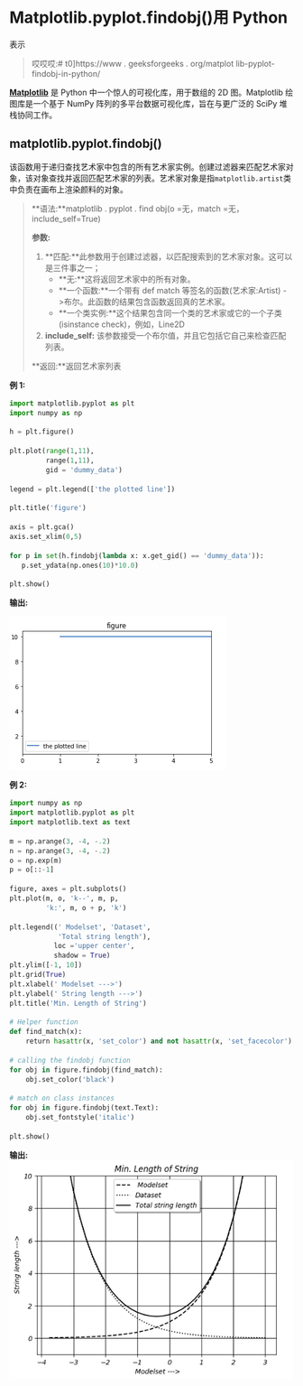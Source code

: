 # Matplotlib.pyplot.findobj()用 Python

表示

> 哎哎哎:# t0]https://www . geeksforgeeks . org/matplot lib-pyplot-findobj-in-python/

[**Matplotlib**](http://geeksforgeeks.org/python-matplotlib-an-overview/) 是 Python 中一个惊人的可视化库，用于数组的 2D 图。Matplotlib 绘图库是一个基于 NumPy 阵列的多平台数据可视化库，旨在与更广泛的 SciPy 堆栈协同工作。

## matplotlib.pyplot.findobj()

该函数用于递归查找艺术家中包含的所有艺术家实例。创建过滤器来匹配艺术家对象，该对象查找并返回匹配艺术家的列表。艺术家对象是指`matplotlib.artist`类中负责在画布上渲染颜料的对象。

> **语法:**matplotlib . pyplot . find obj(o =无，match =无，include_self=True)
> 
> **参数:**
> 
> 1.  **匹配:**此参数用于创建过滤器，以匹配搜索到的艺术家对象。这可以是三件事之一；
>     *   **无:**这将返回艺术家中的所有对象。
>     *   **一个函数:**一个带有 def match 等签名的函数(艺术家:Artist) - >布尔。此函数的结果包含函数返回真的艺术家。
>     *   **一个类实例:**这个结果包含同一个类的艺术家或它的一个子类(isinstance check)，例如，Line2D
> 2.  **include_self:** 该参数接受一个布尔值，并且它包括它自己来检查匹配列表。
> 
> **返回:**返回艺术家列表

**例 1:**

```py
import matplotlib.pyplot as plt
import numpy as np

h = plt.figure()

plt.plot(range(1,11),
         range(1,11), 
         gid = 'dummy_data')

legend = plt.legend(['the plotted line'])

plt.title('figure')  

axis = plt.gca()
axis.set_xlim(0,5)

for p in set(h.findobj(lambda x: x.get_gid() == 'dummy_data')):
   p.set_ydata(np.ones(10)*10.0)

plt.show()
```

**输出:**

![python-matplotlib-findobj-1](img/cd8d88c077d4b9df31511929bd759c56.png)

**例 2:**

```py
import numpy as np
import matplotlib.pyplot as plt
import matplotlib.text as text

m = np.arange(3, -4, -.2)
n = np.arange(3, -4, -.2)
o = np.exp(m)
p = o[::-1]

figure, axes = plt.subplots()
plt.plot(m, o, 'k--', m, p, 
         'k:', m, o + p, 'k')

plt.legend((' Modelset', 'Dataset',
            'Total string length'),
           loc ='upper center', 
           shadow = True)
plt.ylim([-1, 10])
plt.grid(True)
plt.xlabel(' Modelset --->')
plt.ylabel(' String length --->')
plt.title('Min. Length of String')

# Helper function
def find_match(x):
    return hasattr(x, 'set_color') and not hasattr(x, 'set_facecolor')

# calling the findobj function
for obj in figure.findobj(find_match):
    obj.set_color('black')

# match on class instances
for obj in figure.findobj(text.Text):
    obj.set_fontstyle('italic')

plt.show()
```

**输出:**
![matplotlib.pyplot.findobj()](img/a5d2937ec1b7eb744b12e05fe098934e.png)